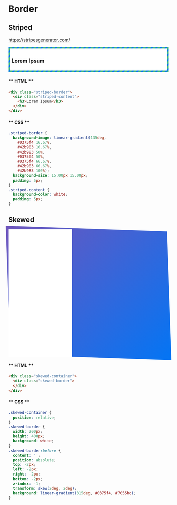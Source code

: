 # Border

## Striped

https://stripesgenerator.com/

<style>
.striped-border {
  background-image: linear-gradient(135deg,
    #0375f4 16.67%,
    #42b983 16.67%,
    #42b983 50%,
    #0375f4 50%,
    #0375f4 66.67%,
    #42b983 66.67%,
    #42b983 100%);
  background-size: 15.00px 15.00px;
  padding: 5px;
}
.striped-content {
  background-color: white;
  padding: 5px;
}
</style>
<div class="demo-wrapper">
  <div class="striped-border">
    <div class="striped-content">
      <h3>Lorem Ipsum</h3>
    </div>
  </div>
</div>
<!-- tabs:start -->

#### ** HTML **

```html
<div class="striped-border">
  <div class="striped-content">
    <h3>Lorem Ipsum</h3>
  </div>
</div>
```
#### ** CSS **

```css
.striped-border {
  background-image: linear-gradient(135deg,
    #0375f4 16.67%,
    #42b983 16.67%,
    #42b983 50%,
    #0375f4 50%,
    #0375f4 66.67%,
    #42b983 66.67%,
    #42b983 100%);
  background-size: 15.00px 15.00px;
  padding: 5px;
}
.striped-content {
  background-color: white;
  padding: 5px;
}
```
<!-- tabs:end -->

## Skewed

<style>
.skewed-container {
  position: relative;
}
.skewed-border {
  width: 200px;
  height: 400px;
  background: white;
}
.skewed-border:before {
  content: '';
  position: absolute;
  top: -2px;
  left: -2px;
  right: -2px;
  bottom: -2px;
  z-index: -1;
  transform: skew(2deg, 2deg);
  background: linear-gradient(315deg, #0375f4, #7055bc);
}
</style>
<div class="demo-wrapper">
  <div class="skewed-container">
    <div class="skewed-border">
    </div>
  </div>
</div>

<!-- tabs:start -->

#### ** HTML **

```html
<div class="skewed-container">
  <div class="skewed-border">
  </div>
</div>
```

#### ** CSS **

```css
.skewed-container {
  position: relative;
}
.skewed-border {
  width: 200px;
  height: 400px;
  background: white;
}
.skewed-border:before {
  content: '';
  position: absolute;
  top: -2px;
  left: -2px;
  right: -2px;
  bottom: -2px;
  z-index: -1;
  transform: skew(2deg, 2deg);
  background: linear-gradient(315deg, #0375f4, #7055bc);
}
```
<!-- tabs:end -->
